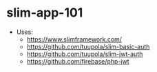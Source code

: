 # slim-app-101
 - Uses:
    - https://www.slimframework.com/
    - https://github.com/tuupola/slim-basic-auth
    - https://github.com/tuupola/slim-jwt-auth
    - https://github.com/firebase/php-jwt
